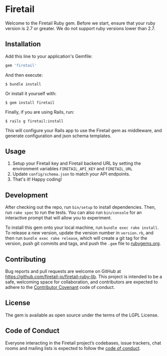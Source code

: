 # Firetail

Welcome to the Firetail Ruby gem. Before we start, ensure that your ruby version is 2.7 or greater. We do not support ruby versions lower than 2.7.

## Installation

Add this line to your application's Gemfile:

```ruby
gem 'firetail'
```

And then execute:

    $ bundle install

Or install it yourself with:

    $ gem install firetail

Finally, if you are using Rails, run:

    $ rails g firetail:install

This will configure your Rails app to use the Firetail gem as middleware, and generate configuration and json schema templates.

## Usage

1. Setup your Firetail key and Firetail backend URL by setting the environment variables `FIRETAIL_API_KEY` and `FIRETAIL_URL`
2. Update `config/schema.json` to match your API endpoints.
3. That's it! Happy coding!

## Development

After checking out the repo, run `bin/setup` to install dependencies. Then, run `rake spec` to run the tests. You can also run `bin/console` for an interactive prompt that will allow you to experiment.

To install this gem onto your local machine, run `bundle exec rake install`. To release a new version, update the version number in `version.rb`, and then run `bundle exec rake release`, which will create a git tag for the version, push git commits and tags, and push the `.gem` file to [rubygems.org](https://rubygems.org).

## Contributing

Bug reports and pull requests are welcome on GitHub at https://github.com/firetail-io/firetail-ruby-lib. This project is intended to be a safe, welcoming space for collaboration, and contributors are expected to adhere to the [Contributor Covenant](http://contributor-covenant.org) code of conduct.

## License

The gem is available as open source under the terms of the LGPL License.

## Code of Conduct

Everyone interacting in the Firetail project’s codebases, issue trackers, chat rooms and mailing lists is expected to follow the [code of conduct](https://github.com/firetail-io/firetail-ruby-lib/blob/main/CODE_OF_CONDUCT.md).
